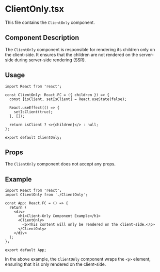 # ClientOnly.tsx

This file contains the `ClientOnly` component.

## Component Description

The `ClientOnly` component is responsible for rendering its children only on the client-side. It ensures that the children are not rendered on the server-side during server-side rendering (SSR).

## Usage

```tsx
import React from 'react';

const ClientOnly: React.FC = ({ children }) => {
  const [isClient, setIsClient] = React.useState(false);

  React.useEffect(() => {
    setIsClient(true);
  }, []);

  return isClient ? <>{children}</> : null;
};

export default ClientOnly;
```

## Props

The `ClientOnly` component does not accept any props.

## Example

```tsx
import React from 'react';
import ClientOnly from './ClientOnly';

const App: React.FC = () => {
  return (
    <div>
      <h1>Client-Only Component Example</h1>
      <ClientOnly>
        <p>This content will only be rendered on the client-side.</p>
      </ClientOnly>
    </div>
  );
};

export default App;
```

In the above example, the `ClientOnly` component wraps the `<p>` element, ensuring that it is only rendered on the client-side.
